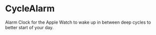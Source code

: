 # CycleAlarm
Alarm Clock for the Apple Watch to wake up in between deep cycles to better start of your day.
